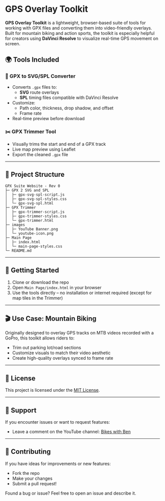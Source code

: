 # GPS Overlay Toolkit

**GPS Overlay Toolkit** is a lightweight, browser-based suite of tools for working with GPX files and converting them into video-friendly overlays. Built for mountain biking and action sports, the toolkit is especially helpful for creators using **DaVinci Resolve** to visualize real-time GPS movement on screen.

## 🌍 Tools Included

### 📌 GPX to SVG/SPL Converter
- Converts `.gpx` files to:
  - **SVG** route overlays
  - **SPL** timing files compatible with DaVinci Resolve
- Customize:
  - Path color, thickness, drop shadow, and offset
  - Frame rate
- Real-time preview before download

### ✂️ GPX Trimmer Tool
- Visually trims the start and end of a GPX track
- Live map preview using Leaflet
- Export the cleaned `.gpx` file

---

## 📂 Project Structure

```
GPX Suite Website - Rev 0
├─ GPX 2 SVG and SPL
│  ├─ gpx-svg-spl-script.js
│  ├─ gpx-svg-spl-styles.css
│  └─ gpx-svg-spl.html
├─ GPX Trimmer
│  ├─ gpx-trimmer-script.js
│  ├─ gpx-trimmer-styles.css
│  └─ gpx-trimmer.html
├─ images
│  ├─ YouTube Banner.png
│  └─ youtube-icon.png
├─ Main Page
│  ├─ index.html
│  └─ main-page-styles.css
└─ README.md
```

---

## 🚀 Getting Started

1. Clone or download the repo
2. Open `Main Page/index.html` in your browser
3. Use the tools directly – no installation or internet required (except for map tiles in the Trimmer)

---

## 🎬 Use Case: Mountain Biking
Originally designed to overlay GPS tracks on MTB videos recorded with a GoPro, this toolkit allows riders to:
- Trim out parking lot/road sections
- Customize visuals to match their video aesthetic
- Create high-quality overlays synced to frame rate

---

## 📃 License

This project is licensed under the [MIT License](LICENSE).

---

## 🙋 Support

If you encounter issues or want to request features:
- Leave a comment on the YouTube channel: [Bikes with Ben](https://www.youtube.com/@bikes-with-ben)

---

## 🤝 Contributing

If you have ideas for improvements or new features:
- Fork the repo
- Make your changes
- Submit a pull request!

Found a bug or issue? Feel free to open an issue and describe it.

